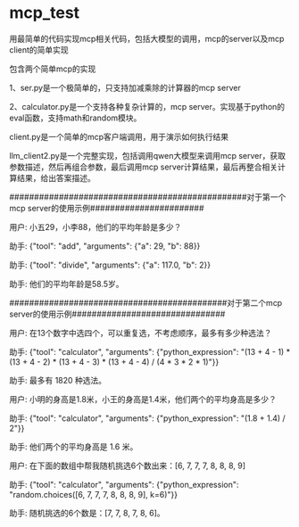# mcp_test
用最简单的代码实现mcp相关代码，包括大模型的调用，mcp的server以及mcp client的简单实现

包含两个简单mcp的实现

1、ser.py是一个极简单的，只支持加减乘除的计算器的mcp server

2、calculator.py是一个支持各种复杂计算的，mcp server。实现基于python的eval函数，支持math和random模块。

 client.py是一个简单的mcp客户端调用，用于演示如何执行结果

 llm_client2.py是一个完整实现，包括调用qwen大模型来调用mcp server，获取参数描述，然后再组合参数，最后调用mcp server计算结果，最后再整合相关计算结果，给出答案描述。

################################################对于第一个mcp server的使用示例#######################

用户: 小五29，小李88，他们的平均年龄是多少？

助手:  {"tool": "add", "arguments": {"a": 29, "b": 88}}

助手:  {"tool": "divide", "arguments": {"a": 117.0, "b": 2}}

助手:  他们的平均年龄是58.5岁。


############################################对于第二个mcp server的使用示例###############################

用户: 在13个数字中选四个，可以重复选，不考虑顺序，最多有多少种选法？

助手:  {"tool": "calculator", "arguments": {"python_expression": "(13 + 4 - 1) * (13 + 4 - 2) * (13 + 4 - 3) * (13 + 4 - 4) / (4 * 3 * 2 * 1)"}}

助手:  最多有 1820 种选法。

用户: 小明的身高是1.8米，小王的身高是1.4米，他们两个的平均身高是多少？

助手:  {"tool": "calculator", "arguments": {"python_expression": "(1.8 + 1.4) / 2"}}

助手:  他们两个的平均身高是 1.6 米。

用户: 在下面的数组中帮我随机挑选6个数出来：[6, 7, 7, 7, 8, 8, 8, 9]

助手:  {"tool": "calculator", "arguments": {"python_expression": "random.choices([6, 7, 7, 7, 8, 8, 8, 9], k=6)"}}

助手:  随机挑选的6个数是：[7, 7, 8, 7, 8, 6]。
